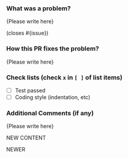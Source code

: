 ### What was a problem?

{Please write here}

(closes #{issue})

### How this PR fixes the problem?

{Please write here}

### Check lists (check `x` in `[ ]` of list items)

- [ ] Test passed
- [ ] Coding style (indentation, etc)

### Additional Comments (if any)

{Please write here}


NEW CONTENT


NEWER
